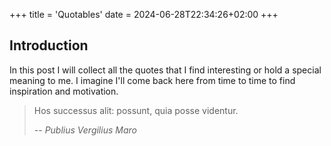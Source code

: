 +++
title = 'Quotables'
date = 2024-06-28T22:34:26+02:00
+++

## Introduction

In this post I will collect all the quotes that I find interesting or hold a special meaning to me.
I imagine I'll come back here from time to time to find inspiration and motivation.

> Hos successus alit: possunt, quia posse videntur.
>
> -- <cite>Publius Vergilius Maro</cite>
